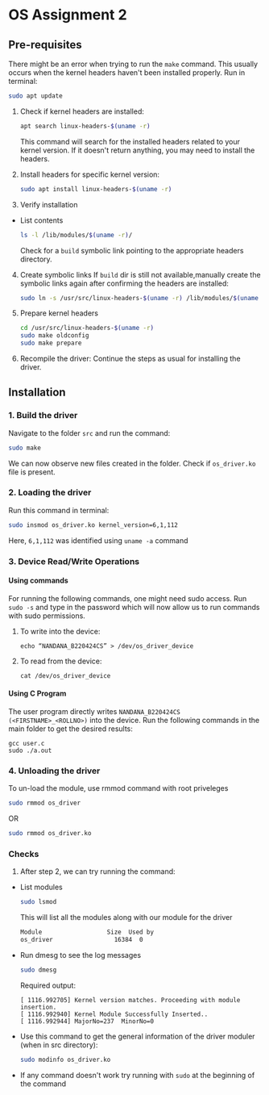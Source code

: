 # OS Assignment 2


## Pre-requisites

There might be an error when trying to run the `make` command. This usually occurs when the kernel headers haven't been installed properly.
Run in terminal:
```bash
sudo apt update
```
1. Check if kernel headers are installed:
    ```bash
    apt search linux-headers-$(uname -r)
    ```
    This command will search for the installed headers related to your kernel version. If it doesn't return anything, you may need to install the headers.

2. Install headers for specific kernel version:
    ```bash
    sudo apt install linux-headers-$(uname -r)

    ```

3. Verify installation
- List contents

    ```bash
    ls -l /lib/modules/$(uname -r)/

    ```
    Check for a `build` symbolic link pointing to the appropriate headers directory.
    
4. Create symbolic links
If `build` dir is still not available,manually create the symbolic links again after confirming the headers are installed: 
    ```bash
    sudo ln -s /usr/src/linux-headers-$(uname -r) /lib/modules/$(uname -r)/build

    ```

5. Prepare kernel headers
    ```bash
    cd /usr/src/linux-headers-$(uname -r)
    sudo make oldconfig
    sudo make prepare

    ```
6. Recompile the driver:
    Continue the steps as usual for installing the driver.
 
   
## Installation

### 1. Build the driver
Navigate to the folder `src` and run the command:
```bash
sudo make
```

We can now observe new files created in the folder. Check if `os_driver.ko` file is present.

### 2. Loading the driver
Run this command in terminal:
```bash
sudo insmod os_driver.ko kernel_version=6,1,112
```

Here, `6,1,112` was identified using `uname -a` command

### 3. Device Read/Write Operations

#### Using commands
For running the following commands, one might need sudo access. Run `sudo -s` and type in the password which will now allow us to run commands with sudo permissions.

1. To write into the device:
    ```
    echo “NANDANA_B220424CS” > /dev/os_driver_device
    ```
2. To read from the device:
    ```
    cat /dev/os_driver_device
    ```
#### Using C Program
The user program directly writes `NANDANA_B220424CS (<FIRSTNAME>_<ROLLNO>)` into the device. 
Run the following commands in the main folder to get the desired results:
```
gcc user.c
sudo ./a.out

```


### 4. Unloading the driver
To un-load the module, use rmmod command with root priveleges
```bash
sudo rmmod os_driver 
```
OR 
```bash
sudo rmmod os_driver.ko 
```

### Checks

1. After step 2, we can try running the command:
- List modules
    ```bash
    sudo lsmod
    ```
    This will list all the modules along with our module for the driver
    ```bash
    Module                  Size  Used by
    os_driver                 16384  0

    ```

- Run dmesg to see the log messages
    ```bash
    sudo dmesg
    ```

    Required output: 
    ```
    [ 1116.992705] Kernel version matches. Proceeding with module insertion.
    [ 1116.992940] Kernel Module Successfully Inserted..
    [ 1116.992944] MajorNo=237	MinorNo=0

    ```
- Use this command to get the general information of the driver moduler (when in src directory):
    ```bash
    sudo modinfo os_driver.ko
    ```

- If any command doesn't work try running with `sudo` at the beginning of the command